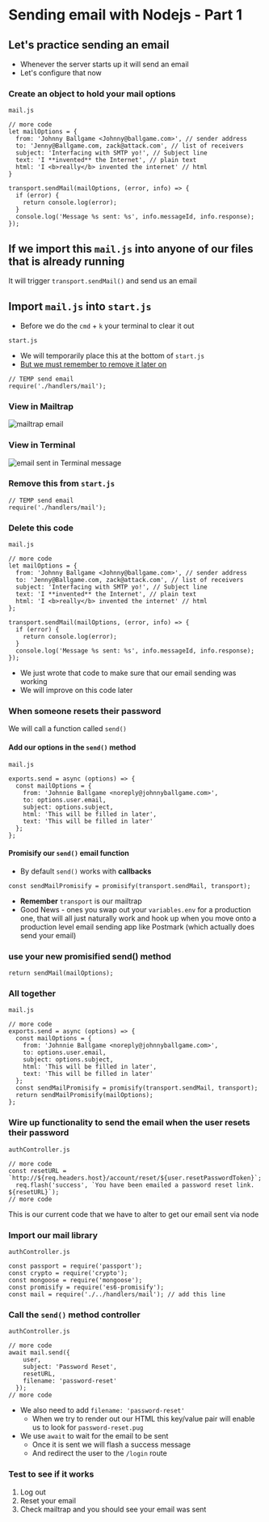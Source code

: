 # Sending email with Nodejs - Part 1
## Let's practice sending an email
* Whenever the server starts up it will send an email
* Let's configure that now

### Create an object to hold your mail options
`mail.js`

```
// more code
let mailOptions = {
  from: 'Johnny Ballgame <Johnny@ballgame.com>', // sender address
  to: 'Jenny@Ballgame.com, zack@attack.com', // list of receivers
  subject: 'Interfacing with SMTP yo!', // Subject line
  text: 'I **invented** the Internet', // plain text
  html: 'I <b>really</b> invented the internet' // html
}

transport.sendMail(mailOptions, (error, info) => {
  if (error) {
    return console.log(error);
  }
  console.log('Message %s sent: %s', info.messageId, info.response);
});
```

## If we import this `mail.js` into anyone of our files that is already running
It will trigger `transport.sendMail()` and send us an email

## Import `mail.js` into `start.js`
* Before we do the `cmd` + `k` your terminal to clear it out

`start.js`

* We will temporarily place this at the bottom of `start.js`
* <u>But we must remember to remove it later on</u>

```
// TEMP send email
require('./handlers/mail');
```

### View in Mailtrap
![mailtrap email](https://i.imgur.com/oPgbfQ4.png)

### View in Terminal
![email sent in Terminal message](https://i.imgur.com/7pGpEyc.png)

### Remove this from `start.js`
```
// TEMP send email
require('./handlers/mail');
```

### Delete this code
`mail.js`

```
// more code
let mailOptions = {
  from: 'Johnny Ballgame <Johnny@ballgame.com>', // sender address
  to: 'Jenny@Ballgame.com, zack@attack.com', // list of receivers
  subject: 'Interfacing with SMTP yo!', // Subject line
  text: 'I **invented** the Internet', // plain text
  html: 'I <b>really</b> invented the internet' // html
};

transport.sendMail(mailOptions, (error, info) => {
  if (error) {
    return console.log(error);
  }
  console.log('Message %s sent: %s', info.messageId, info.response);
});
```

* We just wrote that code to make sure that our email sending was working
* We will improve on this code later

### When someone resets their password
We will call a function called `send()`

#### Add our options in the `send()` method
`mail.js`

```
exports.send = async (options) => {
  const mailOptions = {
    from: 'Johnnie Ballgame <noreply@johnnyballgame.com>',
    to: options.user.email,
    subject: options.subject,
    html: 'This will be filled in later',
    text: 'This will be filled in later'
  };
};
```

#### Promisify our `send()` email function
* By default `send()` works with **callbacks**

```
const sendMailPromisify = promisify(transport.sendMail, transport);
```

* **Remember** `transport` is our mailtrap
* Good News - ones you swap out your `variables.env` for a production one, that will all just naturally work and hook up when you move onto a production level email sending app like Postmark (which actually does send your email)

### use your new promisified send() method
`return sendMail(mailOptions);`

### All together
`mail.js`

```
// more code
exports.send = async (options) => {
  const mailOptions = {
    from: 'Johnnie Ballgame <noreply@johnnyballgame.com>',
    to: options.user.email,
    subject: options.subject,
    html: 'This will be filled in later',
    text: 'This will be filled in later'
  };
  const sendMailPromisify = promisify(transport.sendMail, transport);
  return sendMailPromisify(mailOptions);
};
```

### Wire up functionality to send the email when the user resets their password

`authController.js`

```
// more code
const resetURL = `http://${req.headers.host}/account/reset/${user.resetPasswordToken}`;
  req.flash('success', `You have been emailed a password reset link. ${resetURL}`);
// more code
```

This is our current code that we have to alter to get our email sent via node

### Import our mail library
`authController.js`

```
const passport = require('passport');
const crypto = require('crypto');
const mongoose = require('mongoose');
const promisify = require('es6-promisify');
const mail = require('./../handlers/mail'); // add this line
```

### Call the `send()` method controller
`authController.js`

```
// more code
await mail.send({
    user,
    subject: 'Password Reset',
    resetURL,
    filename: 'password-reset'
  });
// more code
```

* We also need to add `filename: 'password-reset'`
    - When we try to render out our HTML this key/value pair will enable us to look for `password-reset.pug`
* We use `await` to wait for the email to be sent
    - Once it is sent we will flash a success message
    - And redirect the user to the `/login` route

### Test to see if it works
1. Log out
2. Reset your email
3. Check mailtrap and you should see your email was sent
